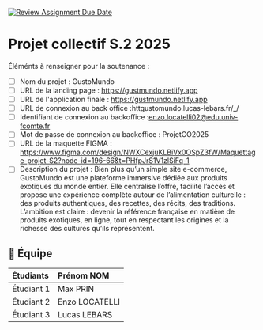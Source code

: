 [![Review Assignment Due Date](https://classroom.github.com/assets/deadline-readme-button-22041afd0340ce965d47ae6ef1cefeee28c7c493a6346c4f15d667ab976d596c.svg)](https://classroom.github.com/a/F_6McqTJ)
# Projet collectif S.2 2025

Éléménts à renseigner pour la soutenance :

- [ ] Nom du projet : GustoMundo
- [ ] URL de la landing page : https://gustmundo.netlify.app
- [ ] URL de l'application finale : https://gustmundo.netlify.app
- [ ] URL de connexion au back office :httgustomundo.lucas-lebars.fr/_/
- [ ] Identifiant de connexion au backoffice :enzo.locatelli02@edu.univ-fcomte.fr
- [ ] Mot de passe de connexion au backoffice : ProjetCO2025
- [ ] URL de la maquette FIGMA : https://www.figma.com/design/NWXCexjuKLBiVx0OSpZ3fW/Maquettage-projet-S2?node-id=196-66&t=PHfpJrS1V1zlSiFq-1
- [ ] Description du projet : Bien plus qu’un simple site e-commerce, GustoMundo est une plateforme immersive dédiée aux produits exotiques du monde entier. Elle centralise l’offre, facilite l’accès et propose une expérience complète autour de l’alimentation culturelle : des produits authentiques, des recettes, des récits, des traditions. L’ambition est claire : devenir la référence française en matière de produits exotiques, en ligne, tout en respectant les origines et la richesse des cultures qu’ils représentent.

## 🚀 Équipe

| Étudiants    | Prénom NOM  |
| :----------- | :---------- |
| Étudiant 1   | Max PRIN |
| Étudiant 2   | Enzo LOCATELLI |
| Étudiant 3   | Lucas LEBARS |
